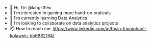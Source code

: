 - 👋 Hi, I’m @king-tflex
- 👀 I’m interested in gaining more hand-on praticals
- 🌱 I’m currently learning Data Analytics
- 💞️ I’m looking to collaborate on data analytics projects
- 📫 How to reach me: https://www.linkedin.com/in/tosin-triumphant-kolawole-bb6882164/

<!---
king-tflex/king-tflex is a ✨ special ✨ repository because its `README.md` (this file) appears on your GitHub profile.
You can click the Preview link to take a look at your changes.
--->
